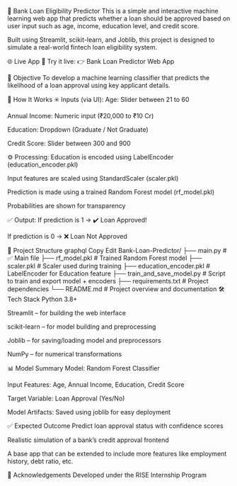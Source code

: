 🏦 Bank Loan Eligibility Predictor
This is a simple and interactive machine learning web app that predicts whether a loan should be approved based on user input such as age, income, education level, and credit score.

Built using Streamlit, scikit-learn, and Joblib, this project is designed to simulate a real-world fintech loan eligibility system.

🌐 Live App
🚀 Try it live:
👉 Bank Loan Predictor Web App

🎯 Objective
To develop a machine learning classifier that predicts the likelihood of a loan approval using key applicant details.

🧠 How It Works
✳️ Inputs (via UI):
Age: Slider between 21 to 60

Annual Income: Numeric input (₹20,000 to ₹10 Cr)

Education: Dropdown (Graduate / Not Graduate)

Credit Score: Slider between 300 and 900

⚙️ Processing:
Education is encoded using LabelEncoder (education_encoder.pkl)

Input features are scaled using StandardScaler (scaler.pkl)

Prediction is made using a trained Random Forest model (rf_model.pkl)

Probabilities are shown for transparency

✅ Output:
If prediction is 1 → ✔️ Loan Approved!

If prediction is 0 → ❌ Loan Not Approved

📁 Project Structure
graphql
Copy
Edit
Bank-Loan-Predictor/
├── main.py                    # ✅ Main file
├── rf_model.pkl               # Trained Random Forest model
├── scaler.pkl                 # Scaler used during training
├── education_encoder.pkl      # LabelEncoder for Education feature
├── train_and_save_model.py    # Script to train and export model + encoders
├── requirements.txt           # Project dependencies
└── README.md                  # Project overview and documentation
🛠️ Tech Stack
Python 3.8+

Streamlit – for building the web interface

scikit-learn – for model building and preprocessing

Joblib – for saving/loading model and preprocessors

NumPy – for numerical transformations

📊 Model Summary
Model: Random Forest Classifier

Input Features: Age, Annual Income, Education, Credit Score

Target Variable: Loan Approval (Yes/No)

Model Artifacts: Saved using joblib for easy deployment

✅ Expected Outcome
Predict loan approval status with confidence scores

Realistic simulation of a bank’s credit approval frontend

A base app that can be extended to include more features like employment history, debt ratio, etc.

🙌 Acknowledgements
Developed under the RISE Internship Program





